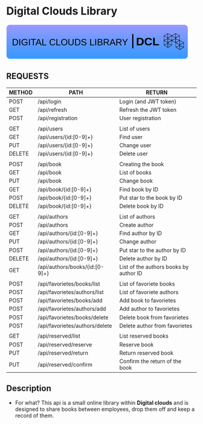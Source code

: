 # Digital Clouds Library
![DCLIB](https://github.com/wertick01/dclib/blob/main/dclibrary_image.png?raw=true)

## REQUESTS

| METHOD | PATH | RETURN |
| ------ | ------ | ------ |
| POST | /api/login | Login (and JWT token) |
| GET | /api/refresh | Refresh the JWT token |
| POST | /api/registration | User registration |
|  |  |  |
| GET | /api/users | List of users |
| GET | /api/users/{id:[0-9]+} | Find user |
| PUT | /api/users/{id:[0-9]+} | Change user |
| DELETE| /api/users/{id:[0-9]+} | Delete user |
|  |  |  |
| POST | /api/book | Creating the book |
| GET | /api/book | List of books |
| PUT | /api/book | Change book |
| GET | /api/book/{id:[0-9]+} | Find book by ID |
| POST | /api/book/{id:[0-9]+} | Put star to the book by ID |
| DELETE | /api/book/{id:[0-9]+} | Delete book by ID |
|  |  |  |
| GET | /api/authors | List of authors |
| POST | /api/authors | Create author |
| GET | /api/authors/{id:[0-9]+} | Find author by ID |
| PUT | /api/authors/{id:[0-9]+} | Change author |
| POST | /api/authors/{id:[0-9]+} | Put star to the author by ID |
| DELETE | /api/authors/{id:[0-9]+} | Delete author by ID |
| GET | /api/authors/books/{id:[0-9]+} | List of the authors books by author ID |
|  |  |  |
| POST | /api/favorietes/books/list | List of favoriete books |
| POST | /api/favorietes/authors/list | List of favoriete authors |
| POST | /api/favorietes/books/add | Add book to favorietes |
| POST | /api/favorietes/authors/add | Add author to favorietes |
| POST | /api/favorietes/books/delete | Delete book from favorietes |
| POST | /api/favorietes/authors/delete | Delete author from favorietes |
|  |  |  |
| GET | /api/reserved/list | List reserved books |
| POST | /api/reserved/reserve | Reserve book |
| PUT | /api/reserved/return | Return reserved book |
| PUT | /api/reserved/confirm | Confirm the return of the book |


## Description

- For what?
This api is a small online library within **Digital clouds** and is designed to share books between employees, drop them off and keep a record of them.
